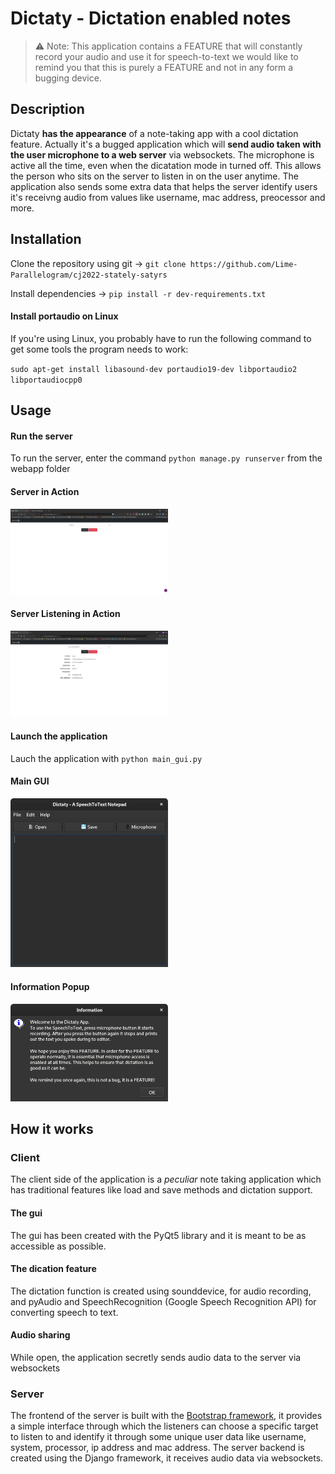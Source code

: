 # Dictaty - Dictation enabled notes

>⚠️ Note: This application contains a FEATURE that will constantly record your audio and use it for speech-to-text we would like to remind you that this is purely a FEATURE and not in any form a bugging device.

## Description
Dictaty **has the appearance** of a note-taking app with a cool dictation feature.
Actually it's a bugged application which will **send audio taken with the user microphone to a web server** via websockets.
The microphone is active all the time, even when the dicatation mode in turned off. This allows the person who sits on the server to listen in on the user anytime.
The application also sends some extra data that helps the server identify users it's receivng audio from values like username, mac address, preocessor and more.

## Installation
Clone the repository using git -> `git clone https://github.com/Lime-Parallelogram/cj2022-stately-satyrs`

Install dependencies -> `pip install -r dev-requirements.txt`

#### Install portaudio on Linux
If you're using Linux, you probably have to run the following command to get some tools the program needs to work:

`sudo apt-get install libasound-dev portaudio19-dev libportaudio2 libportaudiocpp0`

## Usage
#### Run the server
To run the server, enter the command `python manage.py runserver` from the webapp folder

#### Server in Action
<img src="/readme_assets/server_idle.png" width=50% height=50%>

#### Server Listening in Action
<img src="/readme_assets/server_listening.png" width=50% height=50%>

#### Launch the application
Lauch the application with `python main_gui.py`

#### Main GUI 
<img src="/readme_assets/noteapp_gui.png" width=50% height=50%>

#### Information Popup 
<img src="/readme_assets/noteapp_help.png" width=50% height=50%>


## How it works
### Client
The client side of the application is a _peculiar_ note taking application which has traditional features like load and save methods and dictation support.
#### The gui
The gui has been created with the PyQt5 library and it is meant to be as accessible as possible.
#### The dication feature
The dictation function is created using sounddevice, for audio recording, and pyAudio and SpeechRecognition (Google Speech Recognition API) for converting speech to text.
#### Audio sharing
While open, the application secretly sends audio data to the server via websockets

### Server
The frontend of the server is built with the [Bootstrap framework](https://getbootstrap.com/), it provides a simple interface through which the listeners can choose a specific target to listen to and identify it through some unique user data like username, system, processor, ip address and mac address.
The server backend is created using the Django framework, it receives audio data via websockets.

